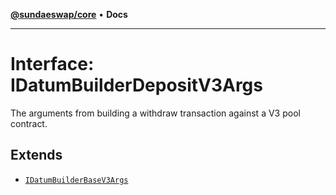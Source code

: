 [**@sundaeswap/core**](../../README.md) • **Docs**

***

# Interface: IDatumBuilderDepositV3Args

The arguments from building a withdraw transaction against
a V3 pool contract.

## Extends

- [`IDatumBuilderBaseV3Args`](IDatumBuilderBaseV3Args.md)
